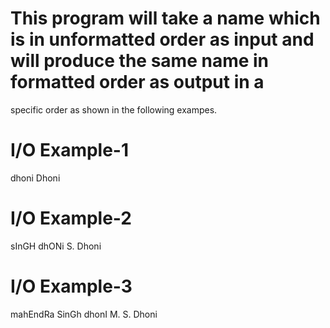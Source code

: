 # 
# This program will take a name which is in unformatted order as input and will produce the same name in formatted order as output in a
specific order as shown in the following exampes.
# I/O Example-1 
  dhoni
  Dhoni
# I/O Example-2
  sInGH dhONi
  S. Dhoni
# I/O Example-3
  mahEndRa SinGh dhonI
  M. S. Dhoni
